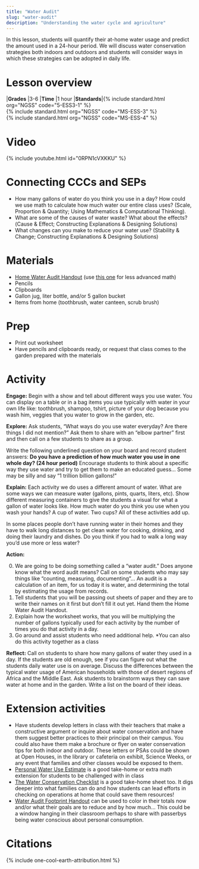 ```yaml
---
title: "Water Audit"
slug: "water-audit"
description: "Understanding the water cycle and agriculture"
---
```


In this lesson, students will quantify their at-home water usage and predict the amount used in a 24-hour period. We will discuss water conservation strategies both indoors and outdoors and students will consider ways in which these strategies can be adopted in daily life.

# Lesson overview

|**Grades**   |3-6
|**Time**     |1 hour
|**Standards**|{% include standard.html org="NGSS" code="5-ESS3-1" %}<br>{% include standard.html org="NGSS" code="MS-ESS-3" %}<br>{% include standard.html org="NGSS" code="MS-ESS-4" %}

# Video

{% include youtube.html id="0RPN1cVXKKU" %}

# Connecting CCCs and SEPs

- How many gallons of water do you think you use in a day? How could we use math to calculate how much water our entire class uses? (Scale, Proportion & Quantity; Using Mathematics & Computational Thinking).
- What are some of the causes of water waste? What about the effects?(Cause & Effect; Constructing Explanations & Designing Solutions)
- What changes can you make to reduce your water use? (Stability & Change; Constructing Explanations & Designing Solutions)

# Materials

- [Home Water Audit Handout](https://drive.google.com/file/d/1ra5pk4hWTOcbrLDnBPFfK9R1X3uwCxFH/view) (use [this one](https://drive.google.com/file/d/1ra5pk4hWTOcbrLDnBPFfK9R1X3uwCxFH/view) for less advanced math)
- Pencils
- Clipboards
- Gallon jug, liter bottle, and/or 5 gallon bucket
- Items from home (toothbrush, water canteen, scrub brush)

# Prep

- Print out worksheet
- Have pencils and clipboards ready, or request that class comes to the garden prepared with the materials

# Activity

**Engage:** Begin with a show and tell about different ways you use water. You can display on a table or in a bag items you use typically with water in your own life like: toothbrush, shampoo, tshirt, picture of your dog because you wash him, veggies that you water to grow in the garden, etc.

**Explore:** Ask students, “What ways do you use water everyday? Are there things I did not mention?” Ask them to share with an “elbow partner” first and then call on a few students to share as a group.

Write the following underlined question on your board and record student answers:  **Do you have a prediction of how much water you use in one whole day? (24 hour period)** Encourage students to think about a specific way they use water and try to get them to make an educated guess… Some may be silly and say “1 trillion billion gallons!"

**Explain:** Each activity we do uses a different amount of water. What are some ways we can measure water (gallons, pints, quarts, liters, etc). Show different measuring containers to give the students a visual for what a gallon of water looks like. How much water do you think you use when you wash your hands? A cup of water. Two cups? All of these activities add up.

In some places people don’t have running water in their homes and they have to walk long distances to get clean water for cooking, drinking, and doing their laundry and dishes. Do you think if you had to walk a long way you’d use more or less water?

**Action:**

0. We are going to be doing something called a “water audit.” Does anyone know what the word audit means? Call on some students who may say things like “counting, measuring, documenting”... An audit is a calculation of an item, for us today it is water, and determining the total by estimating the usage from records.
0. Tell students that you will be passing out sheets of paper and they are to write their names on it first but don’t fill it out yet. Hand them the Home Water Audit Handout.
0. Explain how the worksheet works, that you will be multiplying the number of gallons typically used for each activity by the number of times you do that activity in a day.
0. Go around and assist students who need additional help. *You can also do this activity together as a class

**Reflect:** Call on students to share how many gallons of water they used in a day. If the students are old enough, see if you can figure out what the students daily water use is on average. Discuss the differences between the typical water usage of American households with those of desert regions of Africa and the Middle East. Ask students to brainstorm ways they can save water at home and in the garden. Write a list on the board of their ideas.

# Extension activities
- Have students develop letters in class with their teachers that make a constructive argument or inquire about water conservation and have them suggest better practices to their principal on their campus. You could also have them make a brochure or flyer on water conservation tips for both indoor and outdoor. These letters or PSAs could be shown at Open Houses, in the library or cafeteria on exhibit, Science Weeks, or any event that families and other classes would be exposed to them.
- [Personal Water Use Estimate](https://drive.google.com/file/d/0BwZU1NNjgHs3UUZTeG5TSkxNV2s/view?resourcekey=0-kO8xTI4xVQnKIaNI1gR8NQ) is a good take-home or extra math extension for students to be challenged with in class
- [The Water Conservation Checklist](https://drive.google.com/file/d/0BwZU1NNjgHs3YzhKaXpJZkt2MUk/view?resourcekey=0-37lsFIWvlNfYwiG0riKgOQ) is a good take-home sheet too. It digs deeper into what families can do and how students can lead efforts in checking on operations at home that could save them resources!
- [Water Audit Footprint Handout](https://docs.google.com/presentation/d/1t4MVZMmu0bNGsh0KWj76RsDHN0m0ahebrZQ3ywoeKC0/edit#slide=id.p) can be used to color in their totals now and/or what their goals are to reduce and by how much… This could be a window hanging in their classroom perhaps to share with passerbys being water conscious about personal consumption.

# Citations

{% include one-cool-earth-attribution.html %}
